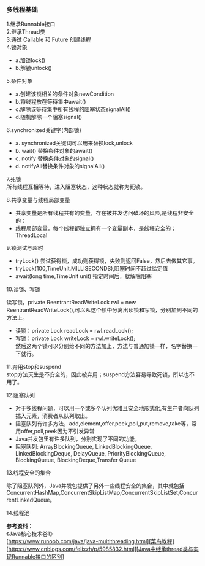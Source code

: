 ﻿### 多线程基础

1.继承Runnable接口 <br>
2.继承Thread类<br>
3.通过 Callable 和 Future 创建线程 <br>
4.锁对象<br>
 -   a.加锁lock()<br>
 -   b.解锁unlock()<br>
 
5.条件对象<br>
  - a.创建该锁相关的条件对象newCondition<br>
  - b.将线程放在等待集中await()<br>
  - c.解除该等待集中所有线程的阻塞状态signalAll()<br>
  - d.随机解除一个阻塞signal()<br>

6.synchronized关键字(内部锁)<br>
- a.  synchronized关键词可以用来替换lock,unlock
- b.  wait() 替换条件对象的await()
- c.  notify 替换条件对象的signal()
- d.  notifyAll替换条件对象的signalAll()

7.死锁<br>
所有线程互相等待，进入阻塞状态，这种状态就称为死锁。<br>

8.共享变量与线程局部变量

- 共享变量是所有线程共有的变量，存在被并发访问破坏的风险,是线程非安全的；<br>
- 线程局部变量，每个线程都独立拥有一个变量副本，是线程安全的；ThreadLocal<br>

9.锁测试与超时

- tryLock() 尝试获得锁，成功则获得锁，失败则返回False，然后去做其它事。<br>
- tryLock(100,TimeUnit.MILLISECONDS),阻塞时间不超过给定值<br>
- await(long time,TimeUnit unit) 指定时间后，就解除阻塞<br>

10.读锁、写锁

读写锁，private ReentrantReadWriteLock rwl = new ReentrantReadWriteLock(),可以从这个锁中分离出读锁和写锁，分别加到不同的方法上。<br>
- 读锁：private Lock readLock = rwl.readLock();<br>
- 写锁：private Lock writeLock = rwl.writeLock();<br>
然后这两个锁可以分别给不同的方法加上，方法与普通加锁一样，名字替换一下就行。<br>

11.弃用stop和suspend<br>
stop方法天生是不安全的，因此被弃用；suspend方法容易导致死锁，所以也不用了。<br>

12.阻塞队列

- 对于多线程问题，可以用一个或多个队列优雅且安全地形式化,有生产者向队列插入元素，消费者从队列取出。<br>
- 阻塞队列有许多方法，add,element,offer,peek,poll,put,remove,take等，常用offer,poll,peek因为不引发异常<br>
- Java并发包里有许多队列，分别实现了不同的功能。<br>
- 阻塞队列: ArrayBlockingQueue, LinkedBlockingQueue, LinkedBlockingDeque, DelayQueue, PriorityBlockingQueue, BlockingQueue, BlockingDeque,Transfer Queue
 
13.线程安全的集合

除了阻塞队列外，Java并发包提供了另外一些线程安全的集合，其中就包括ConcurrentHashMap,ConcurrentSkipListMap,ConcurrentSkipListSet,ConcurrentLinkedQueue。<br>

14.线程池


**参考资料：**<br>
《Java核心技术卷1》<br>
[https://www.runoob.com/java/java-multithreading.html][菜鸟教程]<br>
[https://www.cnblogs.com/felixzh/p/5985832.html][Java中继承thread类与实现Runnable接口的区别]<br>
